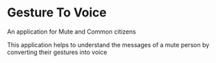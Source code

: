 # Gesture To Voice
An application for Mute and Common citizens

This application helps to understand the messages of a mute person by converting their gestures into voice
